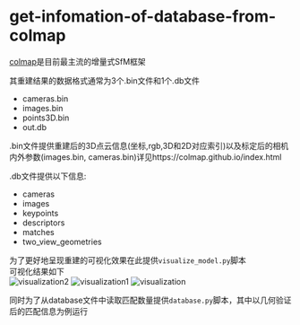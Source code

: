 # get-infomation-of-database-from-colmap
[colmap](https://github.com/colmap/colmap)是目前最主流的增量式SfM框架  

其重建结果的数据格式通常为3个.bin文件和1个.db文件  
* cameras.bin  
* images.bin
* points3D.bin
* out.db

.bin文件提供重建后的3D点云信息(坐标,rgb,3D和2D对应索引)以及标定后的相机内外参数(images.bin, cameras.bin)详见https://colmap.github.io/index.html

.db文件提供以下信息:  
* cameras
* images
* keypoints
* descriptors
* matches
* two_view_geometries

为了更好地呈现重建的可视化效果在此提供`visualize_model.py`脚本  
可视化结果如下  
![visualization2](https://github.com/anterrrr/get-infomation-of-database-from-colmap/assets/130300209/cfdd1c27-bfb4-406a-ae49-c68f5aaf2a74)
![visualization1](https://github.com/anterrrr/get-infomation-of-database-from-colmap/assets/130300209/53ad0b79-21dd-4522-b28e-389f52dc315f)
![visualization](https://github.com/anterrrr/get-infomation-of-database-from-colmap/assets/130300209/ce322b3c-b31d-453d-a529-7a4b01d348b6)

同时为了从database文件中读取匹配数量提供`database.py`脚本，其中以几何验证后的匹配信息为例运行  

